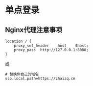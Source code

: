 # 单点登录

## Nginx代理注意事项
```
location / {
    proxy_set_header    host    $host;
    proxy_pass  http://127.0.0.1:8080;
}
```
或
```
# 替换你自己的域名
sso.local.path=https://zhaizq.cn
```